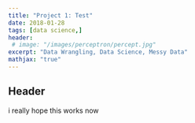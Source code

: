 ```yaml
---
title: "Project 1: Test"
date: 2018-01-28
tags: [data science,]
header:
 # image: "/images/perceptron/percept.jpg"
excerpt: "Data Wrangling, Data Science, Messy Data"
mathjax: "true"
---
```


## Header 
i really hope this works now
